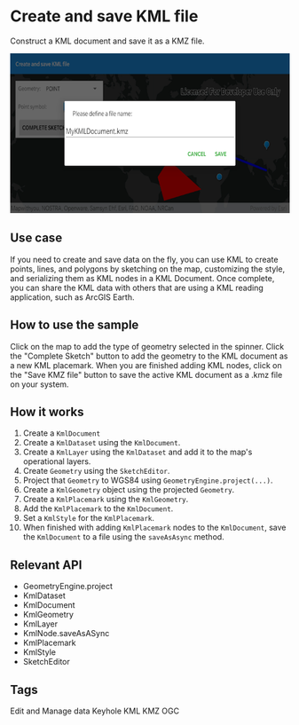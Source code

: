 # Create and save KML file

Construct a KML document and save it as a KMZ file.

![Create and save KML file app](create-and-save-kml-file.png)

## Use case

If you need to create and save data on the fly, you can use KML to create points, lines, and polygons by sketching on the map, customizing the style, and serializing them as KML nodes in a KML Document. Once complete, you can share the KML data with others that are using a KML reading application, such as ArcGIS Earth.

## How to use the sample

Click on the map to add the type of geometry selected in the spinner. Click the "Complete Sketch" button to add the geometry to the KML document as a new KML placemark. When you are finished adding KML nodes, click on the "Save KMZ file" button to save the active KML document as a .kmz file on your system.

## How it works

1. Create a `KmlDocument`
2. Create a `KmlDataset` using the `KmlDocument`.
3. Create a `KmlLayer` using the `KmlDataset` and add it to the map's operational layers.
4. Create `Geometry` using the `SketchEditor`.
5. Project that `Geometry` to WGS84 using `GeometryEngine.project(...)`.
6. Create a `KmlGeometry` object using the projected `Geometry`.
7. Create a `KmlPlacemark` using the `KmlGeometry`.
8. Add the `KmlPlacemark` to the `KmlDocument`.
9. Set a `KmlStyle` for the `KmlPlacemark`.
10. When finished with adding `KmlPlacemark` nodes to the `KmlDocument`, save the `KmlDocument` to a file using the `saveAsAsync` method.

## Relevant API

* GeometryEngine.project
* KmlDataset
* KmlDocument
* KmlGeometry
* KmlLayer
* KmlNode.saveAsASync
* KmlPlacemark
* KmlStyle
* SketchEditor

## Tags
Edit and Manage data
Keyhole
KML
KMZ
OGC
